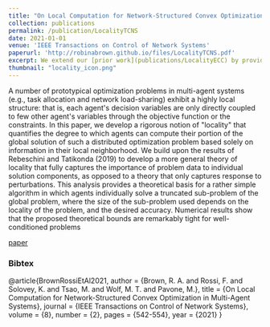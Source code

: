 ```yaml
---
title: "On Local Computation for Network-Structured Convex Optimization in Multi-Agent Systems"
collection: publications
permalink: /publication/LocalityTCNS
date: 2021-01-01
venue: 'IEEE Transactions on Control of Network Systems'
paperurl: 'http://robinabrown.github.io/files/LocalityTCNS.pdf'
excerpt: We extend our [prior work](publications/LocalityECC) by providing tighter bounds on the locality of problems through the conjugate-gradient algorithm, allowing the decay results to be applied to all linearly constrained strongly convex optimization problems.
thumbnail: "locality_icon.png"
---
```


A number of prototypical optimization problems in multi-agent systems (e.g., task allocation and network load-sharing) exhibit a highly local structure: that is, each agent's decision variables are only directly coupled to few other agent's variables through the objective function or the constraints. In this paper, we develop a rigorous notion of "locality" that quantifies the degree to which agents can compute their portion of the global solution of such a distributed optimization problem based solely on information in their local neighborhood. We build upon the results of Rebeschini and Tatikonda (2019) to develop a more general theory of locality that fully captures the importance of problem data to individual solution components, as opposed to a theory that only captures response to perturbations. This analysis provides a theoretical basis for a rather simple algorithm in which agents individually solve a truncated sub-problem of the global problem, where the size of the sub-problem used depends on the locality of the problem, and the desired accuracy. Numerical results show that the proposed theoretical bounds are remarkably tight for well-conditioned problems

[paper](http://robinabrown.github.io/files/LocalityTCNS.pdf)

### Bibtex

@article{BrownRossiEtAl2021,
  author    = {Brown, R. A. and Rossi, F. and Solovey, K. and Tsao, M. and Wolf, M. T. and Pavone, M.},
  title     = {On Local Computation for Network-Structured Convex Optimization in Multi-Agent Systems},
  journal   = {IEEE Transactions on Control of Network Systems},
  volume    = {8},
  number    = {2},
  pages     = {542-554},
  year      = {2021}
}